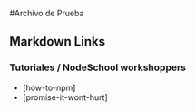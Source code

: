 #Archivo de Prueba

## Markdown Links

### Tutoriales / NodeSchool workshoppers


- [how-to-npm]
- [promise-it-wont-hurt]